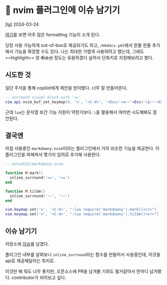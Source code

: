 # 󰏢 nvim 플러그인에 이슈 남기기

[lg] 2024-03-24


[여기](https://squidfunk.github.io/mkdocs-material/reference/)를 보면 아주 많은 formatting 기능이 소개 된다.

당장 사용 가능하게 out-of-box로 제공되기도 하고, `/mkdocs.yml`에서 한줄 한줄 추가해서 기능을 확장할 수도 있다. 나는 최대한 가볍게 사용하려고 했는데, 그래도 ==highlight== 랑 ~~취소선~~ 정도는 유용하겠다 싶어서 단축키로 지정해보려고 했다.


## 시도한 것

일단 주석을 통해 copilot에게 제안을 받아봤다. 너무 잘 만들어준다.

```lua
-- surround visual block with '=='
vim.api.nvim_buf_set_keymap(0, 'v', '<C-d>', '<Esc>`>a~~'<Esc>`<i~~'<Esc>', {noremap = true, silent = true})
```

근데 `lua`는 문자열 보간 기능 지원이 약한가보다. `\`을 활용해서 여러번 시도해봐도 잘 안된다.

## 결국엔

마침 사용중인 `markdowny.nvim`이라는 플러그인에서 거의 비슷한 기능을 제공한다. 이 플러그인을 파헤쳐서 몇가지 임의로 추가해 사용한다.

```lua
-- antonk52/markdowny.nvim

function M.mark()
  inline_surround('==', '==')
end

function M.tilde()
  inline_surround('~~', '~~')
end

vim.keymap.set('v', '<C-h>', ":lua require('markdowny').mark()<cr>")
vim.keymap.set('v', '<C-d>', ":lua require('markdowny').tilde()<cr>")
```

## 이슈 남기기

저장소에 [이슈](https://github.com/antonk52/markdowny.nvim/issues/11)를 남겼다.

플러그인 내부를 살펴보니 `inline_surround`라는 함수를 만들어서 사용중인데, 이것을 api로 제공해달라는 취지로.

이것만 해 줘도 너무 좋지만, 오픈소스에 PR을 남겨볼 기회도 될거같아서 한마디 남겨봤다. contributor가 되어보고 싶다.
